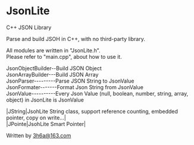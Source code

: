 # JsonLite
C++ JSON Library  
  
Parse and build JSOH in C++, with no third-party library.  
  
All modules are written in "JsonLite.h".  
Please refer to "main.cpp", about how to use it.  
  
JsonObjectBuilder--Build JSON Object  
JsonArrayBuilder---Build JSON Array  
JsonParser---------Parse JSON String to JsonValue  
JsonFormater-------Format Json String from JsonValue  
JsonValue----------Every Json Value (null, boolean, number, string, array, object) in JsonLite is JsonValue  
  
|JString|JsohLite String class, support reference counting, embedded pointer, copy on write...|  
|JPointe|JsohLite Smart Pointer|  
  
Written by 3h6a@163.com
